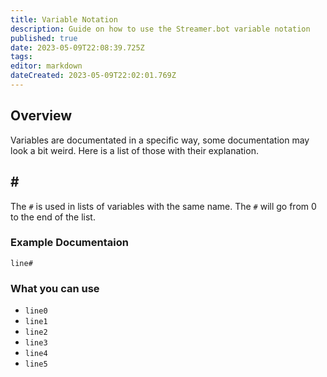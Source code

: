 ```yaml
---
title: Variable Notation
description: Guide on how to use the Streamer.bot variable notation
published: true
date: 2023-05-09T22:08:39.725Z
tags: 
editor: markdown
dateCreated: 2023-05-09T22:02:01.769Z
---
```


## Overview
Variables are documentated in a specific way, some documentation may look a bit weird. Here is a list of those with their explanation.

## \#
The `#` is used in lists of variables with the same name. The `#` will go from 0 to the end of the list.

### Example Documentaion 
`line#`

### What you can use
* `line0`
* `line1`
* `line2`
* `line3`
* `line4`
* `line5`